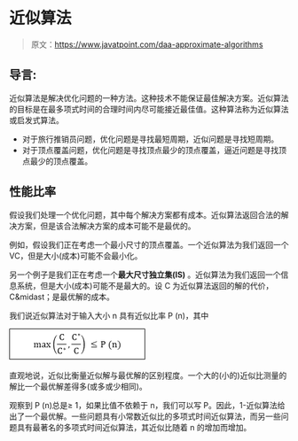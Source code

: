 # 近似算法

> 原文：<https://www.javatpoint.com/daa-approximate-algorithms>

## 导言:

近似算法是解决优化问题的一种方法。这种技术不能保证最佳解决方案。近似算法的目标是在最多项式时间的合理时间内尽可能接近最佳值。这种算法称为近似算法或启发式算法。

*   对于旅行推销员问题，优化问题是寻找最短周期，近似问题是寻找短周期。
*   对于顶点覆盖问题，优化问题是寻找顶点最少的顶点覆盖，逼近问题是寻找顶点最少的顶点覆盖。

## 性能比率

假设我们处理一个优化问题，其中每个解决方案都有成本。近似算法返回合法的解决方案，但是该合法解决方案的成本可能不是最优的。

例如，假设我们正在考虑一个最小尺寸的顶点覆盖。一个近似算法为我们返回一个 VC，但是大小(成本)可能不会最小化。

另一个例子是我们正在考虑一个**最大尺寸独立集(IS)** 。近似算法为我们返回一个信息系统，但是大小(成本)可能不是最大的。设 C 为近似算法返回的解的代价，C&midast；是最优解的成本。

我们说近似算法对于输入大小 n 具有近似比率 P (n)，其中

![Approximate Algorithm](img/c82e404aa9e04ae442246d81889d7261.png)

直观地说，近似比衡量近似解与最优解的区别程度。一个大的(小的)近似比测量的解比一个最优解差得多(或多或少相同)。

观察到 P (n)总是≥ 1，如果比值不依赖于 n，我们可以写 P。因此，1-近似算法给出了一个最优解。一些问题具有小常数近似比的多项式时间近似算法，而另一些问题具有最著名的多项式时间近似算法，其近似比随着 n 的增加而增加。